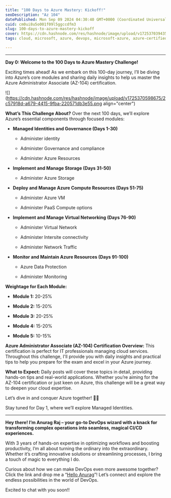 ```yaml
---
title: "100 Days to Azure Mastery: Kickoff!"
seoDescription: "Az 104"
datePublished: Mon Sep 09 2024 04:30:40 GMT+0000 (Coordinated Universal Time)
cuid: cm0ui8u5o001f09l5ggccdfm3
slug: 100-days-to-azure-mastery-kickoff
cover: https://cdn.hashnode.com/res/hashnode/image/upload/v1725370394351/ec10308f-580d-492c-bf53-e43d602347b5.png
tags: cloud, microsoft, azure, devops, microsoft-azure, azure-certified, azure-administrator

---
```


---

**Day 0: Welcome to the 100 Days to Azure Mastery Challenge!**

Exciting times ahead! As we embark on this 100-day journey, I’ll be diving into Azure’s core modules and sharing daily insights to help us master the Azure Administrator Associate (AZ-104) certification.

![](https://cdn.hashnode.com/res/hashnode/image/upload/v1725370598675/2c57918d-a679-4415-9fba-220571db3e55.png align="center")

**What’s This Challenge About?** Over the next 100 days, we’ll explore Azure’s essential components through focused modules:

* **Managed Identities and Governance (Days 1-30)**
    
    * Administer identity
        
    * Administer Governance and compliance
        
    * Administer Azure Resources
        
* **Implement and Manage Storage (Days 31-50)**
    
    * Administer Azure Storage
        
* **Deploy and Manage Azure Compute Resources (Days 51-75)**
    
    * Administer Azure VM
        
    * Administer PaaS Compute options
        
* **Implement and Manage Virtual Networking (Days 76-90)**
    
    * Administer Virtual Network
        
    * Administer Intersite connectivity
        
    * Administer Network Traffic
        
* **Monitor and Maintain Azure Resources (Days 91-100)**
    
    * Azure Data Protection
        
    * Administer Monitoring
        

**Weightage for Each Module:**

* **Module 1:** 20-25%
    
* **Module 2:** 15-20%
    
* **Module 3:** 20-25%
    
* **Module 4:** 15-20%
    
* **Module 5:** 10-15%
    

**Azure Administrator Associate (AZ-104) Certification Overview:** This certification is perfect for IT professionals managing cloud services. Throughout this challenge, I'll provide you with daily insights and practical tips to help you prepare for the exam and excel in your Azure journey.

**What to Expect:** Daily posts will cover these topics in detail, providing hands-on tips and real-world applications. Whether you’re aiming for the AZ-104 certification or just keen on Azure, this challenge will be a great way to deepen your cloud expertise.

Let’s dive in and conquer Azure together! 🌟🚀

Stay tuned for Day 1, where we’ll explore Managed Identities.

---

**Hey there! I’m Anurag Raj – your go-to DevOps wizard with a knack for transforming complex operations into seamless, magical CI/CD experiences.**

With 3 years of hands-on expertise in optimizing workflows and boosting productivity, I’m all about turning the ordinary into the extraordinary. Whether it’s crafting innovative solutions or streamlining processes, I bring a touch of magic to everything I do.

Curious about how we can make DevOps even more awesome together? Click the link and drop me a “[Hello Anurag](https://www.linkedin.com/in/anurag-raj-8975b0128/)”! Let’s connect and explore the endless possibilities in the world of DevOps.

Excited to chat with you soon!!